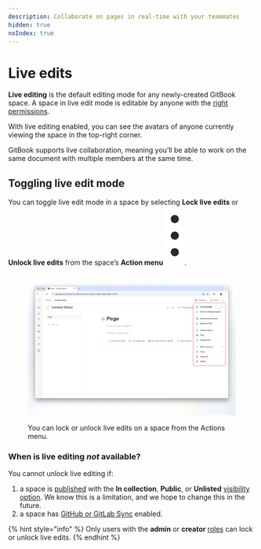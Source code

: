 ```yaml
---
description: Collaborate on pages in real-time with your teammates
hidden: true
noIndex: true
---
```


# Live edits

**Live editing** is the default editing mode for any newly-created GitBook space. A space in live edit mode is editable by anyone with the [right permissions](../account-management/member-management/roles.md).

With live editing enabled, you can see the avatars of anyone currently viewing the space in the top-right corner.

GitBook supports live collaboration, meaning you’ll be able to work on the same document with multiple members at the same time.

## Toggling live edit mode

You can toggle live edit mode in a space by selecting **Lock live edits** or **Unlock live edits** from the space’s **Action menu** <img src="../.gitbook/assets/Actions menu.png" alt="Three vertical dots" data-size="line">.

<figure><img src="../.gitbook/assets/editor-live-edits.png" alt=""><figcaption><p>You can lock or unlock live edits on a space from the Actions menu.</p></figcaption></figure>

### When is live editing _not_ available?

You cannot unlock live editing if:

1. a space is [published](../overview.md) with the **In collection**, **Public**, or **Unlisted** [visibility option](../collaboration/share/share-a-space.md). We know this is a limitation, and we hope to change this in the future.
2. a space has [GitHub or GitLab Sync](../integrations/git-sync/) enabled.

{% hint style="info" %}
Only users with the **admin** or **creator** [roles](../account-management/member-management/roles.md) can lock or unlock live edits.
{% endhint %}

